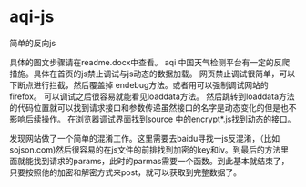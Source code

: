 # aqi-js
简单的反向js

具体的图文步骤请在readme.docx中查看。
aqi 中国天气检测平台有一定的反爬措施。具体在首页的js禁止调试与js动态的数据加载。
网页禁止调试很简单，可以下断点进行拦截，然后覆盖掉 endebug方法。或者用可以强制调试网站的firefox。
可以调试之后很容易就能看见loaddata方法。
然后跳转到loaddata方法的代码位置就可以找到请求接口和参数传递虽然接口的名字是动态变化的但是也不影响后续操作。
在浏览器调试界面找到source 中的encrypt*.js找到动态的接口。

发现网站做了一个简单的混淆工作。这里需要去baidu寻找一js反混淆，（比如sojson.com)然后很容易的在js文件的前排找到加密的key和iv。到最后的方法里面就能找到请求的params，此时的parmas需要一个函数。到此基本就结束了，只要按照他的加密和解密方式来post，就可以获取到完整数据了。
